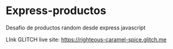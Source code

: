 # Express-productos

Desafio de productos random desde express javascript

LInk GLITCH live site: https://righteous-caramel-spice.glitch.me
